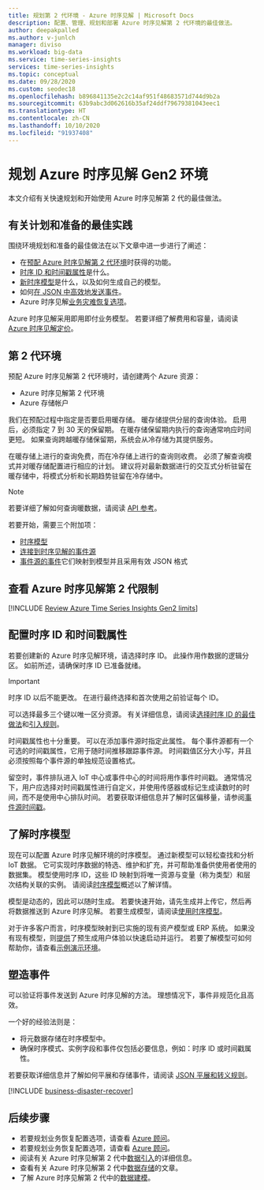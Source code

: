 ```yaml
---
title: 规划第 2 代环境 - Azure 时序见解 | Microsoft Docs
description: 配置、管理、规划和部署 Azure 时序见解第 2 代环境的最佳做法。
author: deepakpalled
ms.author: v-junlch
manager: diviso
ms.workload: big-data
ms.service: time-series-insights
services: time-series-insights
ms.topic: conceptual
ms.date: 09/28/2020
ms.custom: seodec18
ms.openlocfilehash: b896841135e2c2c14af951f48683571d744d9b2a
ms.sourcegitcommit: 63b9abc3d062616b35af24ddf79679381043eec1
ms.translationtype: HT
ms.contentlocale: zh-CN
ms.lasthandoff: 10/10/2020
ms.locfileid: "91937408"
---
```

# <a name="plan-your-azure-time-series-insights-gen2-environment"></a>规划 Azure 时序见解 Gen2 环境

本文介绍有关快速规划和开始使用 Azure 时序见解第 2 代的最佳做法。

## <a name="best-practices-for-planning-and-preparation"></a>有关计划和准备的最佳实践

围绕环境规划和准备的最佳做法在以下文章中进一步进行了阐述：

* 在[预配 Azure 时序见解第 2 代环境](#the-gen2-environment)时获得的功能。
* [时序 ID 和时间戳属性](#configure-time-series-ids-and-timestamp-properties)是什么。
* [新时序模型](#understand-the-time-series-model)是什么，以及如何生成自己的模型。
* 如何[在 JSON 中高效地发送事件](#shape-your-events)。
* Azure 时序见解[业务灾难恢复选项](#business-disaster-recovery)。

Azure 时序见解采用即用即付业务模型。 若要详细了解费用和容量，请阅读 [Azure 时序见解定价](https://www.azure.cn/pricing/details/time-series-insights/)。

## <a name="the-gen2-environment"></a>第 2 代环境

预配 Azure 时序见解第 2 代环境时，请创建两个 Azure 资源：


* Azure 时序见解第 2 代环境
* Azure 存储帐户

我们在预配过程中指定是否要启用暖存储。 暖存储提供分层的查询体验。 启用后，必须指定 7 到 30 天的保留期。 在暖存储保留期内执行的查询通常响应时间更短。 如果查询跨越暖存储保留期，系统会从冷存储为其提供服务。

在暖存储上进行的查询免费，而在冷存储上进行的查询则收费。 必须了解查询模式并对暖存储配置进行相应的计划。 建议将对最新数据进行的交互式分析驻留在暖存储中，将模式分析和长期趋势驻留在冷存储中。

> [!NOTE]
> 若要详细了解如何查询暖数据，请阅读 [API 参考](https://docs.microsoft.com/rest/api/time-series-insights/dataaccessgen2/query/execute#uri-parameters)。

若要开始，需要三个附加项：

* [时序模型](./concepts-model-overview.md)
* [连接到时序见解的事件源](./concepts-streaming-ingestion-event-sources.md)
* [事件源的事件](./time-series-insights-send-events.md)它们映射到模型并且采用有效 JSON 格式

## <a name="review-azure-time-series-insights-gen2-limits"></a>查看 Azure 时序见解第 2 代限制

[!INCLUDE [Review Azure Time Series Insights Gen2 limits](../../includes/time-series-insights-preview-limits.md)]

## <a name="configure-time-series-ids-and-timestamp-properties"></a>配置时序 ID 和时间戳属性

若要创建新的 Azure 时序见解环境，请选择时序 ID。 此操作用作数据的逻辑分区。 如前所述，请确保时序 ID 已准备就绪。

> [!IMPORTANT]
> 时序 ID 以后不能更改。 在进行最终选择和首次使用之前验证每个 ID。

可以选择最多三个键以唯一区分资源。 有关详细信息，请阅读[选择时序 ID 的最佳做法](./time-series-insights-update-how-to-id.md)和[引入规则](concepts-json-flattening-escaping-rules.md)。

时间戳属性也十分重要。 可以在添加事件源时指定此属性。 每个事件源都有一个可选的时间戳属性，它用于随时间推移跟踪事件源。 时间戳值区分大小写，并且必须按照每个事件源的单独规范设置格式。

留空时，事件排队进入 IoT 中心或事件中心的时间将用作事件时间戳。 通常情况下，用户应选择对时间戳属性进行自定义，并使用传感器或标记生成读数时的时间，而不是使用中心排队时间。 若要获取详细信息并了解时区偏移量，请参阅[事件源时间戳](./concepts-streaming-ingestion-event-sources.md#event-source-timestamp)。

## <a name="understand-the-time-series-model"></a>了解时序模型

现在可以配置 Azure 时序见解环境的时序模型。 通过新模型可以轻松查找和分析 IoT 数据。 它可实现时序数据的特选、维护和扩充，并可帮助准备供使用者使用的数据集。 模型使用时序 ID，这些 ID 映射到将唯一资源与变量（称为类型）和层次结构关联的实例。 请阅读[时序模型](./concepts-model-overview.md)概述以了解详情。

模型是动态的，因此可以随时生成。 若要快速开始，请先生成并上传它，然后再将数据推送到 Azure 时序见解。 若要生成模型，请阅读[使用时序模型](/time-series-insights/concepts-model-overview)。

对于许多客户而言，时序模型映射到已实施的现有资产模型或 ERP 系统。 如果没有现有模型，则[提供](https://github.com/Microsoft/tsiclient)了预生成用户体验以快速启动并运行。 若要了解模型可如何帮助你，请查看[示例演示环境](https://insights.timeseries.azure.com/preview/demo)。

## <a name="shape-your-events"></a>塑造事件

可以验证将事件发送到 Azure 时序见解的方法。 理想情况下，事件非规范化且高效。

一个好的经验法则是：

* 将元数据存储在时序模型中。
* 确保时序模式、实例字段和事件仅包括必要信息，例如：时序 ID 或时间戳属性。

若要获取详细信息并了解如何平展和存储事件，请阅读 [JSON 平展和转义规则](./concepts-json-flattening-escaping-rules.md)。

[!INCLUDE [business-disaster-recover](../../includes/time-series-insights-business-recovery.md)]

## <a name="next-steps"></a>后续步骤

- 若要规划业务恢复配置选项，请查看 [Azure 顾问](../advisor/advisor-overview.md)。
- 若要规划业务恢复配置选项，请查看 [Azure 顾问](../advisor/advisor-overview.md)。
- 阅读有关 Azure 时序见解第 2 代中[数据引入](./concepts-ingestion-overview.md)的详细信息。
- 查看有关 Azure 时序见解第 2 代中[数据存储](./concepts-storage.md)的文章。
- 了解 Azure 时序见解第 2 代中的[数据建模](./concepts-model-overview.md)。

